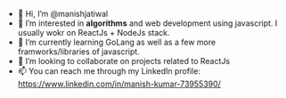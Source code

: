 - 👋 Hi, I’m @manishjatiwal
- 👀 I’m interested in **algorithms** and  web development using javascript. I usually wokr on ReactJs + NodeJs stack.
- 🌱 I’m currently learning GoLang as well as a few more framworks/libraries of javascript.
- 💞️ I’m looking to collaborate on projects related to ReactJs
- 📫 You can reach me through my LinkedIn profile: https://www.linkedin.com/in/manish-kumar-73955390/
